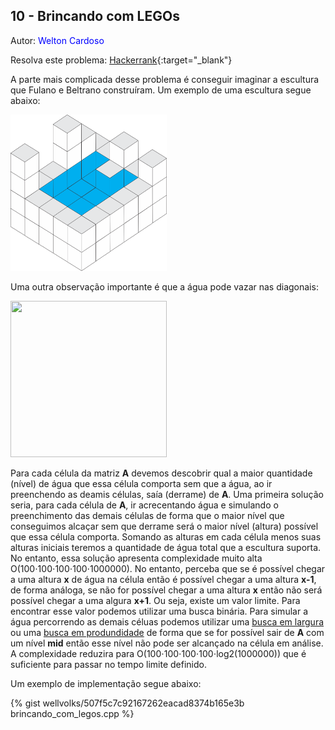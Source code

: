 ## 10 - Brincando com LEGOs
<div id="brincando_com_legos"></div>

Autor: <font color = "blue">Welton Cardoso</font>

Resolva este problema: [Hackerrank][hackerrank-i]{:target="_blank"}

A parte mais complicada desse problema é conseguir imaginar a escultura que Fulano e Beltrano construíram. Um exemplo de uma escultura segue abaixo:

<img src="https://github.com/wellvolks/wellvolks.github.io/raw/main/_includes/analises/gogeoEd01/imagens/escultura_ok.png" width="250" height="250" />

Uma outra observação importante é que a água pode vazar nas diagonais:

<img src="https://github.com/wellvolks/wellvolks.github.io/raw/main/_includes/analises/gogeoEd01/imagens/escultura_fail.png" width="250" height="250" />

Para cada célula da matriz **A** devemos descobrir qual a maior quantidade (nível) de água que essa célula comporta sem que a água, ao ir preenchendo as deamis células, saía (derrame) de **A**. Uma primeira solução seria, para cada célula de **A**, ir acrecentando água e simulando o preenchimento das demais células de forma que o maior nível que conseguimos alcaçar sem que derrame será o maior nível (altura) possível que essa célula comporta. Somando as alturas em cada célula menos suas alturas iniciais teremos a quantidade de água total que a escultura suporta. No entanto, essa solução apresenta complexidade muito alta O(100&sdot;100&sdot;100&sdot;100&sdot;1000000). No entanto, perceba que se é possível chegar a uma altura **x** de água na célula então é possível chegar a uma altura **x-1**, de forma análoga, se não for possível chegar a uma altura **x** então não será possível chegar a uma algura **x+1**. Ou seja, existe um valor limite. Para encontrar esse valor podemos utilizar uma busca binária. Para simular a água percorrendo as demais céluas podemos utilizar uma [busca em largura](https://www.ime.usp.br/~pf/algoritmos_para_grafos/aulas/bfs.html) ou uma [busca em produndidade](https://www.ime.usp.br/~pf/algoritmos_para_grafos/aulas/dfs.html) de forma que se for possível sair de **A** com um nível **mid** então esse nível não pode ser alcançado na célula em  análise. A complexidade reduzira para O(100&sdot;100&sdot;100&sdot;100&sdot;log2(1000000)) que é suficiente para passar no tempo limite definido.

Um exemplo de implementação segue abaixo:

{% gist wellvolks/507f5c7c92167262eacad8374b165e3b brincando_com_legos.cpp %}

[hackerrank-i]: https://www.hackerrank.com/contests/gogeo-problemas-ja-utilizados-em-avaliacoes/challenges/submatrizes
